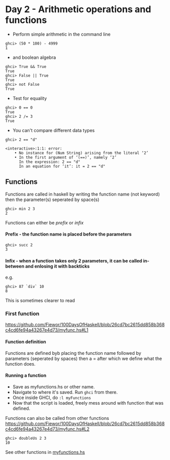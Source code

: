 # Day 2 - Arithmetic operations and functions
- Perform simple arithmetic in the command line
```
ghci> (50 * 100) - 4999  
1  
```
- and boolean algebra
```
ghci> True && True  
True  
ghci> False || True  
True   
ghci> not False  
True  
```
- Test for equality
```
ghci> 0 == 0
True
ghci> 2 /= 3
True
```
- You can't compare different data types
```
ghci> 2 == "d"

<interactive>:1:1: error:
    • No instance for (Num String) arising from the literal ‘2’
    • In the first argument of ‘(==)’, namely ‘2’
      In the expression: 2 == "d"
      In an equation for ‘it’: it = 2 == "d"
```

## Functions
Functions are called in haskell by writing the function name (not keyword) then the parameter(s) seperated by space(s)
```
ghci> min 2 3
2
```
Functions can either be *prefix* or *infix*
#### Prefix - the function name is placed before the parameters
```
ghci> succ 2
3
```

#### Infix - when a function takes only 2 parameters, it can be called in-between and enlosing it with backticks
e.g. 
```
ghci> 87 `div` 10 
8
```
This is sometimes clearer to read

### First function
https://github.com/Fiewor/100DaysOfHaskell/blob/26cd7bc2615dd858b368c4cd6fe94a43267e4d73/myfunc.hs#L1

#### Function definition
Functions are defined byb placing the function name followed by parameters (seperated by spaces) then a = after which we define what the function does.

#### Running a function
- Save as myfunctions.hs or other name.
- Navigate to where it's saved. Run ``ghci`` from there.
- Once inside GHCI, do ``:l myFunctions``
- Now that the script is loaded, freely mess around with function that was defined.

Functions can also be called from other functions
https://github.com/Fiewor/100DaysOfHaskell/blob/26cd7bc2615dd858b368c4cd6fe94a43267e4d73/myfunc.hs#L2
```
ghci> doubleUs 2 3  
10
```
See other functions in [myfunctions.hs](https://github.com/Fiewor/100DaysOfHaskell/blob/main/myfunc.hs)
